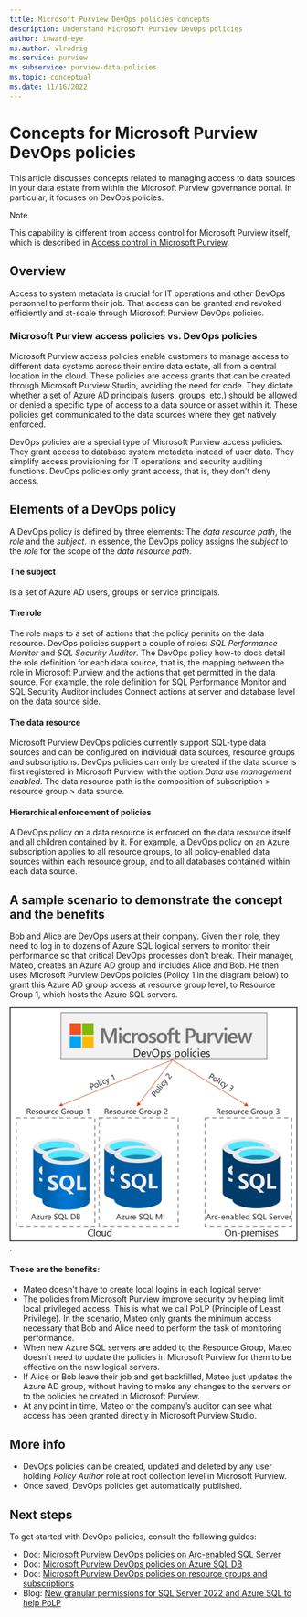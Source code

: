 ```yaml
---
title: Microsoft Purview DevOps policies concepts
description: Understand Microsoft Purview DevOps policies
author: inward-eye
ms.author: vlrodrig
ms.service: purview
ms.subservice: purview-data-policies
ms.topic: conceptual
ms.date: 11/16/2022
---
```


# Concepts for Microsoft Purview DevOps policies

This article discusses concepts related to managing access to data sources in your data estate from within the Microsoft Purview governance portal. In particular, it focuses on DevOps policies.

> [!Note]
> This capability is different from access control for Microsoft Purview itself, which is described in [Access control in Microsoft Purview](./catalog-permissions.md).

## Overview
Access to system metadata is crucial for IT operations and other DevOps personnel to perform their job. That access can be granted and revoked efficiently and at-scale through Microsoft Purview DevOps policies.

### Microsoft Purview access policies vs. DevOps policies
Microsoft Purview access policies enable customers to manage access to different data systems across their entire data estate, all from a central location in the cloud. These policies are access grants that can be created through Microsoft Purview Studio, avoiding the need for code. They dictate whether a set of Azure AD principals (users, groups, etc.) should be allowed or denied a specific type of access to a data source or asset within it. These policies get communicated to the data sources where they get natively enforced.

DevOps policies are a special type of Microsoft Purview access policies. They grant access to database system metadata instead of user data. They simplify access provisioning for IT operations and security auditing functions. DevOps policies only grant access, that is, they don't deny access.

## Elements of a DevOps policy
A DevOps policy is defined by three elements: The *data resource path*, the *role* and the *subject*. In essence, the DevOps policy assigns the *subject* to the *role* for the scope of the *data resource path*.
    
#### The subject
Is a set of Azure AD users, groups or service principals.

#### The role
The role maps to a set of actions that the policy permits on the data resource. DevOps policies support a couple of roles: *SQL Performance Monitor* and *SQL Security Auditor*. The DevOps policy how-to docs detail the role definition for each data source, that is, the mapping between the role in Microsoft Purview and the actions that get permitted in the data source. For example, the role definition for SQL Performance Monitor and SQL Security Auditor includes Connect actions at server and database level on the data source side.

#### The data resource
Microsoft Purview DevOps policies currently support SQL-type data sources and can be configured on individual data sources, resource groups and subscriptions. DevOps policies can only be created if the data source is first registered in Microsoft Purview with the option *Data use management enabled*. The data resource path is the composition of subscription > resource group > data source.

#### Hierarchical enforcement of policies
A DevOps policy on a data resource is enforced on the data resource itself and all children contained by it. For example, a DevOps policy on an Azure subscription applies to all resource groups, to all policy-enabled data sources within each resource group, and to all databases contained within each data source.

## A sample scenario to demonstrate the concept and the benefits
Bob and Alice are DevOps users at their company. Given their role, they need to log in to dozens of Azure SQL logical servers to monitor their performance so that critical DevOps processes don’t break. Their manager, Mateo, creates an Azure AD group and includes Alice and Bob. He then uses Microsoft Purview DevOps policies (Policy 1 in the diagram below) to grant this Azure AD group access at resource group level, to Resource Group 1, which hosts the Azure SQL servers.

![Diagram shows an example of DevOps policy on resource group.](./media/concept-policies-devops/devops-policy-on-resource-group.png).

#### These are the benefits:
- Mateo doesn't have to create local logins in each logical server
- The policies from Microsoft Purview improve security by helping limit local privileged access. This is what we call PoLP (Principle of Least Privilege). In the scenario, Mateo only grants the minimum access necessary that Bob and Alice need to perform the task of monitoring performance.
- When new Azure SQL servers are added to the Resource Group, Mateo doesn't need to update the policies in Microsoft Purview for them to be effective on the new logical servers.
- If Alice or Bob leave their job and get backfilled, Mateo just updates the Azure AD group, without having to make any changes to the servers or to the policies he created in Microsoft Purview.
- At any point in time, Mateo or the company’s auditor can see what access has been granted directly in Microsoft Purview Studio.

## More info
- DevOps policies can be created, updated and deleted by any user holding *Policy Author* role at root collection level in Microsoft Purview.
- Once saved, DevOps policies get automatically published.

## Next steps
To get started with DevOps policies, consult the following guides:
* Doc: [Microsoft Purview DevOps policies on Arc-enabled SQL Server](./how-to-policies-devops-arc-sql-server.md)
* Doc: [Microsoft Purview DevOps policies on Azure SQL DB](./how-to-policies-devops-azure-sql-db.md)
* Doc: [Microsoft Purview DevOps policies on resource groups and subscriptions](./how-to-policies-devops-resource-group.md)
* Blog: [New granular permissions for SQL Server 2022 and Azure SQL to help PoLP](https://techcommunity.microsoft.com/t5/sql-server-blog/new-granular-permissions-for-sql-server-2022-and-azure-sql-to/ba-p/3607507)

